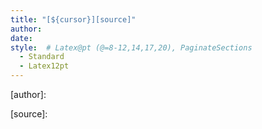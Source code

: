 ```yaml
---
title: "[${cursor}][source]"
author: 
date: 
style:  # Latex@pt (@=8-12,14,17,20), PaginateSections
  - Standard
  - Latex12pt
---
```




[comment]: # (URLs)

   [author]: 

   [source]: 
